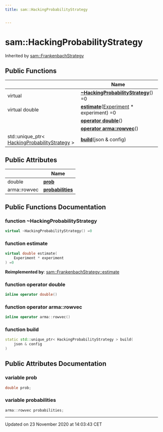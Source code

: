 ```yaml
---
title: sam::HackingProbabilityStrategy


---
```


# sam::HackingProbabilityStrategy









Inherited by [sam::FrankenbachStrategy](/doxygen/Classes/classsam_1_1_frankenbach_strategy/)










## Public Functions

|                | Name           |
| -------------- | -------------- |
| virtual  | **[~HackingProbabilityStrategy](/doxygen/Classes/classsam_1_1_hacking_probability_strategy/#function-~hackingprobabilitystrategy)**() =0  |
| virtual double | **[estimate](/doxygen/Classes/classsam_1_1_hacking_probability_strategy/#function-estimate)**([Experiment](/doxygen/Classes/classsam_1_1_experiment/) * experiment) =0  |
|  | **[operator double](/doxygen/Classes/classsam_1_1_hacking_probability_strategy/#function-operator-double)**()  |
|  | **[operator arma::rowvec](/doxygen/Classes/classsam_1_1_hacking_probability_strategy/#function-operator-armarowvec)**()  |
| std::unique_ptr< [HackingProbabilityStrategy](/doxygen/Classes/classsam_1_1_hacking_probability_strategy/) > | **[build](/doxygen/Classes/classsam_1_1_hacking_probability_strategy/#function-build)**(json & config)  |


## Public Attributes

|                | Name           |
| -------------- | -------------- |
| double | **[prob](/doxygen/Classes/classsam_1_1_hacking_probability_strategy/#variable-prob)**  |
| arma::rowvec | **[probabilities](/doxygen/Classes/classsam_1_1_hacking_probability_strategy/#variable-probabilities)**  |














## Public Functions Documentation

### function ~HackingProbabilityStrategy

```cpp
virtual ~HackingProbabilityStrategy() =0
```





























### function estimate

```cpp
virtual double estimate(
    Experiment * experiment
) =0
```


























**Reimplemented by**: [sam::FrankenbachStrategy::estimate](/doxygen/Classes/classsam_1_1_frankenbach_strategy/#function-estimate)




### function operator double

```cpp
inline operator double()
```





























### function operator arma::rowvec

```cpp
inline operator arma::rowvec()
```





























### function build

```cpp
static std::unique_ptr< HackingProbabilityStrategy > build(
    json & config
)
```































## Public Attributes Documentation

### variable prob

```cpp
double prob;
```





























### variable probabilities

```cpp
arma::rowvec probabilities;
```

































-------------------------------

Updated on 23 November 2020 at 14:03:43 CET